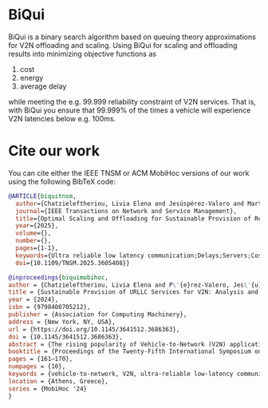 # BiQui
BiQui is a binary search algorithm based on queuing theory approximations
for V2N offloading and scaling. Using BiQui for scaling and offloading
results into minimizing objective functions as
 1. cost
 2. energy
 3. average delay

while meeting the e.g. 99.999 reliability constraint of V2N services.
That is, with BiQui you ensure that 99.999% of the times a vehicle
will experience V2N latencies below e.g. 100ms.


# Cite our work
You can cite either the IEEE TNSM or ACM MobiHoc versions of our work using the following BibTeX code:
```bibtex
@ARTICLE{biquitnsm,
  author={Chatzieleftheriou, Livia Elena and Jesúspérez-Valero and Martín-Pérez, Jorge and Serrano, Pablo},
  journal={IEEE Transactions on Network and Service Management}, 
  title={Optimal Scaling and Offloading for Sustainable Provision of Reliable V2N Services in Dynamic and Static Scenarios}, 
  year={2025},
  volume={},
  number={},
  pages={1-1},
  keywords={Ultra reliable low latency communication;Delays;Servers;Costs;Videos;Reliability;Vehicle dynamics;Computational modeling;Central Processing Unit;Artificial intelligence;Vehicle-to-Network;V2N;Ultra-reliable Low-Latency Communications;URLLC;Queueing Theory;Algorithm design;Optimization problem;Asymptotic optimality},
  doi={10.1109/TNSM.2025.3605408}}
```

```bibtex
@inproceedings{biquimobihoc,
author = {Chatzieleftheriou, Livia Elena and P\'{e}rez-Valero, Jes\'{u}s and Mart\'{\i}n-P\'{e}rez, Jorge and Serrano, Pablo},
title = {Sustainable Provision of URLLC Services for V2N: Analysis and Optimal Configuration},
year = {2024},
isbn = {9798400705212},
publisher = {Association for Computing Machinery},
address = {New York, NY, USA},
url = {https://doi.org/10.1145/3641512.3686363},
doi = {10.1145/3641512.3686363},
abstract = {The rising popularity of Vehicle-to-Network (V2N) applications is driven by the Ultra-Reliable Low-Latency Communications (URLLC) service offered by 5G. The availability of distributed resources could be leveraged to handle the enormous traffic arising from these applications, but introduces complexity in deciding where to steer traffic under the stringent delay requirements of URLLC. In this paper, we introduce the V2N Computation Offloading and CPU Activation (V2N-COCA) problem, which aims at finding the computation offloading and the edge/cloud CPU activation decisions that minimize the operational costs, both monetary and energetic, under stringent latency constraints. Some challenges are the proven non-monotonicity of the objective function w.r.t. offloading decisions, and the no-existence of closed-formulas for the sojourn time of tasks. We present a provably tight approximation for the latter, and we design BiQui, a provably asymptotically optimal and with linear computational complexity w.r.t. computing resources algorithm for the V2N-COCA problem. We assess BiQui over real-world vehicular traffic traces, performing a sensitivity analysis and a stress-test. Results show that BiQui significantly outperforms state-of-the-art solutions, achieving optimal performance (found through exhaustive searches) in most of the scenarios.},
booktitle = {Proceedings of the Twenty-Fifth International Symposium on Theory, Algorithmic Foundations, and Protocol Design for Mobile Networks and Mobile Computing},
pages = {161–170},
numpages = {10},
keywords = {vehicle-to-network, V2N, ultra-reliable low-latency communications, URLLC, queueing theory, algorithm design, optimization problem, asymptotic optimality},
location = {Athens, Greece},
series = {MobiHoc '24}
}
```
